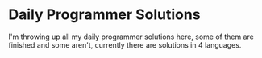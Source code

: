 # Daily Programmer Solutions
I'm throwing up all my daily programmer solutions here, some of them are finished and some aren't, currently there are solutions in 4 languages.
